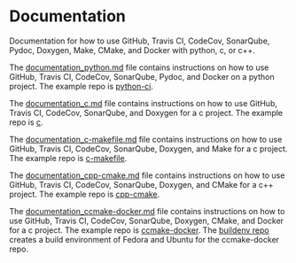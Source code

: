# Documentation 
Documentation for how to use GitHub, Travis CI, CodeCov, SonarQube, Pydoc, Doxygen, Make, CMake, and Docker with python, c, or c++. 

The [documentation_python.md](https://github.com/laurelmcintyre/documentation/blob/gh-pages/documentation_python.md) file contains instructions on how to use GitHub, Travis CI, CodeCov, SonarQube, Pydoc, and Docker on a python project. The example repo is [python-ci](https://github.com/laurelmcintyre/python-ci).

The [documentation_c.md](https://github.com/laurelmcintyre/documentation/blob/gh-pages/documentation_c.md) file contains instructions on how to use GitHub, Travis CI, CodeCov, SonarQube, and Doxygen for a c project. The example repo is [c](https://github.com/laurelmcintyre/c).

The [documentation_c-makefile.md](https://github.com/laurelmcintyre/documentation/blob/gh-pages/documentation_c-makefile.md) file contains instructions on how to use GitHub, Travis CI, CodeCov, SonarQube, Doxygen, and Make for a c project. The example repo is [c-makefile](https://github.com/laurelmcintyre/c-makefile).

The [documentation_cpp-cmake.md](https://github.com/laurelmcintyre/documentation/blob/gh-pages/documentation_cpp-cmake.md) file contains instructions on how to use GitHub, Travis CI, CodeCov, SonarQube, Doxygen, and CMake for a c++ project. The example repo is [cpp-cmake](https://github.com/laurelmcintyre/cpp-cmake).

The [documentation_ccmake-docker.md](https://github.com/laurelmcintyre/documentation/blob/gh-pages/documentation_ccmake-docker.md) file contains instructions on how to use GitHub, Travis CI, CodeCov, SonarQube, Doxygen, CMake, and Docker for a c project. The example repo is [ccmake-docker](https://github.com/laurelmcintyre/ccmake-docker). The [buildenv repo](https://github.com/laurelmcintyre/buildenv) creates a build environment of Fedora and Ubuntu for the ccmake-docker repo.
